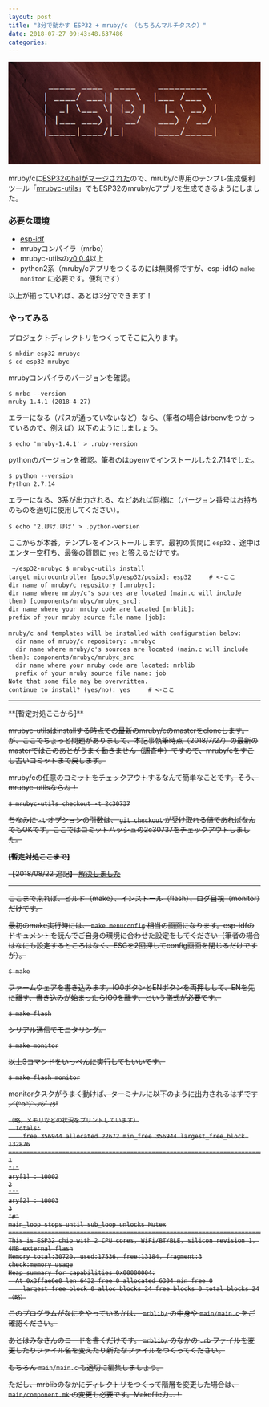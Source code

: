 ```yaml
---
layout: post
title: "3分で動かす ESP32 + mruby/c （もちろんマルチタスク）"
date: 2018-07-27 09:43:48.637486
categories: 
---
```


![](/assets/images/201807/esp32.png)

mruby/cに[ESP32のhalがマージされた](https://github.com/mrubyc/mrubyc/pull/51)ので、mruby/c専用のテンプレ生成便利ツール「[mrubyc-utils](https://github.com/hasumikin/mrubyc-utils)」でもESP32のmruby/cアプリを生成できるようにしました。

### 必要な環境
- [esp-idf](https://github.com/espressif/esp-idf)
- mrubyコンパイラ（mrbc）
- mrubyc-utilsの[v0.0.4](https://github.com/hasumikin/mrubyc-utils/releases)以上
- python2系（mruby/cアプリをつくるのには無関係ですが、esp-idfの `make monitor` に必要です。便利です）

以上が揃っていれば、あとは3分でできます！

### やってみる

プロジェクトディレクトリをつくってそこに入ります。

```
$ mkdir esp32-mrubyc
$ cd esp32-mrubyc
```

mrubyコンパイラのバージョンを確認。

```
$ mrbc --version
mruby 1.4.1 (2018-4-27)
```

エラーになる（パスが通っていないなど）なら、（筆者の場合はrbenvをつかっているので、例えば）以下のようにしましょう。

```
$ echo 'mruby-1.4.1' > .ruby-version
```

pythonのバージョンを確認。筆者のはpyenvでインストールした2.7.14でした。

```
$ python --version
Python 2.7.14
```

エラーになる、3系が出力される、などあれば同様に（バージョン番号はお持ちのものを適切に使用してください）。

```
$ echo '2.ほげ.ほげ' > .python-version
```

ここからが本番。テンプレをインストールします。最初の質問に `esp32` 、途中はエンター空打ち、最後の質問に `yes` と答えるだけです。

```
 ~/esp32-mrubyc $ mrubyc-utils install
target microcontroller [psoc5lp/esp32/posix]: esp32     # <-ここ
dir name of mruby/c repository [.mrubyc]:
dir name where mruby/c's sources are located (main.c will include them) [components/mrubyc/mrubyc_src]:
dir name where your mruby code are lacated [mrblib]:
prefix of your mruby source file name [job]:

mruby/c and templates will be installed with configuration below:
  dir name of mruby/c repository: .mrubyc
  dir name where mruby/c's sources are located (main.c will include them): components/mrubyc/mrubyc_src
  dir name where your mruby code are lacated: mrblib
  prefix of your mruby source file name: job
Note that some file may be overwritten.
continue to install? (yes/no): yes     # <-ここ
```

----
<del>
**[暫定対処ここから]**

mrubyc-utilsはinstallする時点での最新のmruby/cのmasterをcloneします。が、ここでちょっと問題がありまして、本記事執筆時点（2018/7/27）の最新のmasterではこのあとがうまく動きません（調査中）ですので、mruby/cをすこし古いコミットまで戻します。

mruby/cの任意のコミットをチェックアウトするなんて簡単なことです。そう、mrubyc-utilsならね！

```
$ mrubyc-utils checkout -t 2c30737
```

ちなみに `-t` オプションの引数は、 `git checkout` が受け取れる値であればなんでもOKです。ここではコミットハッシュの2c30737をチェックアウトしました。

**[暫定対処ここまで]**
</del>

【2018/08/22 追記】 [解決しました](http://shimane.monstar-lab.com/hasumin/mrubyc-yomoyama-20180822)

----

ここまで来れば、ビルド（make）、インストール（flash）、ログ目視（monitor）だけです。

最初のmake実行時には、 `make menuconfig` 相当の画面になります。esp-idfのドキュメントを読んでご自身の環境に合わせた設定をしてください（筆者の場合はなにも設定するところはなく、ESCを2回押してconfig画面を閉じるだけですが）。

```
$ make
```

ファームウェアを書き込みます。IO0ボタンとENボタンを両押しして、ENを先に離す、書き込みが始まったらIO0を離す、という儀式が必要です。

```
$ make flash
```

シリアル通信でモニタリング。

```
$ make monitor
```

以上3コマンドをいっぺんに実行してもいいです。

```
$ make flash monitor
```

monitorタスクがうまく動けば、ターミナルに以下のように出力されるはずです／(^o^)＼ﾊｼﾞﾏﾀ!

```
（略。メモリなどの状況をプリントしています）
  Totals:
    free 356944 allocated 22672 min_free 356944 largest_free_block 132876
===============================================================================
1
"!"
ary[1] : 10002
2
"""
ary[2] : 10003
3
"#"
main_loop stops until sub_loop unlocks Mutex
===============================================================================
This is ESP32 chip with 2 CPU cores, WiFi/BT/BLE, silicon revision 1, 4MB external flash
Memory total:30720, used:17536, free:13184, fragment:3
check:memory usage
Heap summary for capabilities 0x00000004:
  At 0x3ffae6e0 len 6432 free 0 allocated 6304 min_free 0
    largest_free_block 0 alloc_blocks 24 free_blocks 0 total_blocks 24
（略）
```

このプログラムがなにをやっているかは、 `mrblib/` の中身や `main/main.c` をご確認ください。

あとはみなさんのコードを書くだけです。 `mrblib/` のなかの `.rb` ファイルを変更したりファイル名を変えたり新たなファイルをつくってください。

もちろん `main/main.c` も適切に編集しましょう。

ただし、mrblibのなかにディレクトリをつくって階層を変更した場合は、 `main/component.mk` の変更も必要です。Makefile力...！



